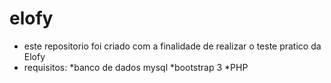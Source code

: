 # elofy
* este repositorio foi criado com a finalidade de realizar o teste pratico da Elofy 
* requisitos: 
          *banco de dados mysql
          *bootstrap 3 
          *PHP

